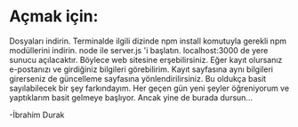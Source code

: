 # Açmak için:
Dosyaları indirin.
Terminalde ilgili dizinde npm install komutuyla gerekli npm modüllerini indirin.
node ile server.js 'i başlatın.
localhost:3000 de yere sunucu açılacaktır.
Böylece web sitesine erşebilirsiniz.
Eğer kayıt olursanız e-postanızı ve girdiğiniz bilgileri görebilirim. 
Kayıt sayfasına aynı bilgileri girerseniz de güncelleme sayfasına yönlendirilirsiniz. 
Bu oldukça basit sayılabilecek bir şey farkındayım. Her geçen gün yeni şeyler öğreniyorum ve
yaptıklarım basit gelmeye başlıyor. Ancak yine de burada dursun...

-İbrahim Durak
